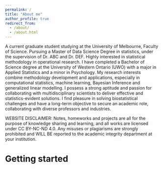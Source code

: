 ```yaml
---
permalink: /
title: "About me"
author_profile: true
redirect_from: 
  - /about/
  - /about.html
---
```


A current graduate student studying at the University of Melbourne, Faculty of Science. Pursuing a Master of Data Science Degree in statistics, under the supervision of Dr. ABC and Dr. DEF. Highly interested in statistical methodology in operational research. I have completed a Bachelor of Science degree at the University of Western Ontario (UWO) with a major in Applied Statistics and a minor in Psychology. My research interests combine methodology development and applications, especially in computational statistics, machine learning, Bayesian Inference and generalized linear modelling. I possess a strong aptitude and passion for collaborating with multidisciplinary scientists to deliver effective and statistics-evident solutions. I find pleasure in solving biostatistical challenges and have a long-term objective to secure an academic role, collaborating with diverse professors and industries. 




WEBSITE DISCLAIMER: Notes, homeworks and projects are all for the purpose of knowledge sharing and learning, and all works are licensed under CC BY-NC-ND 4.0. Any misuses or plagiarisms are strongly prohibited and WILL BE reported to the academic integrity department at your institution.




Getting started
======
